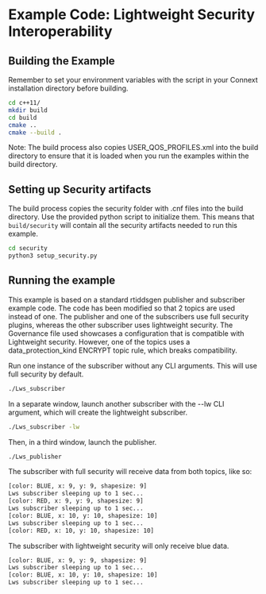 # Example Code: Lightweight Security Interoperability

## Building the Example

Remember to set your environment variables with the script in your Connext
installation directory before building.

```sh
cd c++11/
mkdir build
cd build
cmake ..
cmake --build .
```

Note: The build process also copies USER_QOS_PROFILES.xml into the build
directory to ensure that it is loaded when you run the examples within the
build directory.

## Setting up Security artifacts

The build process copies the security folder with .cnf files into the build
directory. Use the provided python script to initialize them. This means that
`build/security` will contain all the security artifacts needed to run this example.

```sh
cd security
python3 setup_security.py
```

## Running the example

This example is based on a standard rtiddsgen publisher and subscriber example
code. The code has been modified so that 2 topics are used instead of one.
The publisher and one of the subscribers use full security plugins, whereas the
other subscriber uses lightweight security. The Governance file used showcases
a configuration that is compatible with Lightweight security. However, one of
the topics uses a data_protection_kind ENCRYPT topic rule, which breaks compatibility.

Run one instance of the subscriber without any CLI arguments.
This will use full security by default.

```sh
./Lws_subscriber
```

In a separate window, launch another subscriber with the --lw CLI argument,
which will create the lightweight subscriber.

```sh
./Lws_subscriber -lw
```

Then, in a third window, launch the publisher.

```sh
./Lws_publisher
```

The subscriber with full security will receive data from both topics, like so:

```sh
[color: BLUE, x: 9, y: 9, shapesize: 9]
Lws subscriber sleeping up to 1 sec...
[color: RED, x: 9, y: 9, shapesize: 9]
Lws subscriber sleeping up to 1 sec...
[color: BLUE, x: 10, y: 10, shapesize: 10]
Lws subscriber sleeping up to 1 sec...
[color: RED, x: 10, y: 10, shapesize: 10]
```

The subscriber with lightweight security will only receive blue data.

```sh
[color: BLUE, x: 9, y: 9, shapesize: 9]
Lws subscriber sleeping up to 1 sec...
[color: BLUE, x: 10, y: 10, shapesize: 10]
Lws subscriber sleeping up to 1 sec...
```

